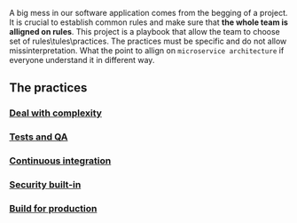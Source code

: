 A big mess in our software application comes from the begging of a project. It is crucial to establish common rules and make sure that **the whole team is alligned on rules**. This project is a playbook that allow the team to choose set of rules\tules\practices. The practices must be specific and do not allow missinterpretation. What the point to allign on `microservice architecture` if everyone understand it in different way. 

The practices
-------------
### [Deal with complexity](/Deal%20with%20complexity.md) 
### [Tests and QA](/Tests%20andQA.md) 
### [Continuous integration](/Continuous%20integration.md) 
### [Security built-in](/Security%20built-in.md) 
### [Build for production](/Build%20for%20production.md) 
